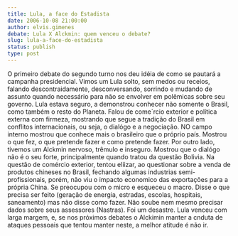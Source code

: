 ```yaml
---
title: Lula, a face do Estadista
date: 2006-10-08 21:00:00
author: elvis.gimenes
debate: Lula X Alckmin: quem venceu o debate?
slug: lula-a-face-do-estadista
status: publish 
type: post
---
```


O primeiro debate do segundo turno nos deu idéia de como se pautará a campanha presidencial. Vimos um Lula solto, sem medos ou receios, falando descontraidamente, desconversando, sorrindo e mudando de assunto quando necessário para não se envolver em polêmicas sobre seu governo. Lula estava seguro, a demonstrou conhecer não somente o Brasil, como também o resto do Planeta. Falou de come´rcio exterior e política externa com firmeza, mostrando que segue a tradição do Brasil em conflitos internacionais, ou seja, o dialógo e a negociação. NO campo interno mostrou que conhece mais o brasileiro que o próprio país. Mostrou o que fez, o que pretende fazer e como pretende fazer. Por outro lado, tivemos um Alckmin nervoso, trêmulo e inseguro. Mostrou que o dialógo não é o seu forte, principalmente quando tratou da questão Bolivia. Na questão de comércio exterior, tentou eliizar, ao questionar sobre a venda de produtos chineses no Brasil, fechando algumas industrias semi-profissionais, porém, não viu o impacto economico das exportações para a própria China. Se preocupou com o micro e esqueceu o macro. Disse o que precisa ser feito (geração de energia, estradas, escolas, hospitais, saneamento) mas não disse como fazer. Não soube nem mesmo precisar dados sobre seus assessores (Nastras). Foi um desastre. Lula venceu com larga margem, e, se nos próximos debates o Alckimin manter a cnduta de ataques pessoais que tentou manter neste, a melhor atitude é não ir.
